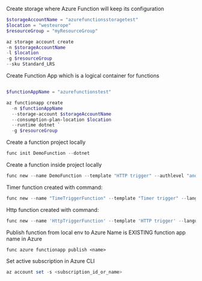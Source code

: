 Create storage where Azure Function will keep its configuration

```powershell
$storageAccountName = "azurefunctionsstoragetest"
$location = "westeurope"
$resourceGroup = "myResourceGroup"

az storage account create
-n $storageAccountName
-l $location
-g $resourceGroup
--sku Standard_LRS
```

Create Function App which is a logical container for functions

```powershell

$functionAppName = "azurefunctionstest"

az functionapp create
  -n $functionAppName
  --storage-account $storageAccountName
  --consumption-plan-location $location
  --runtime dotnet `
  -g $resourceGroup
```

Create a function project locally

```powershell
func init DemoFunction --dotnet
```

Create a function inside project locally

```powershell
func new --name DemoFunction --template "HTTP trigger" --authlevel "anonumous"
```

Timer function created with command:

```powershell
func new --name "TimeTriggerFunction" --template "Timer trigger" --language "csharp"
```

Http function created with command:

```powershell
func new --name 'HttpTriggerFunction' --template 'HTTP trigger' --language 'csharp'
```

Publish function from local env to Azure
Name is EXISTING function app name in Azure

```
func azure functionapp publish <name>
```

Set active subscription in Azure CLI

```powershell
az account set -s <subscription_id_or_name>
```
